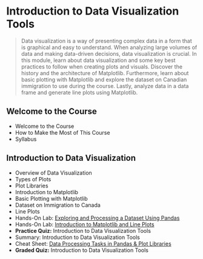 # Introduction to Data Visualization Tools
> Data visualization is a way of presenting complex data in a form that is graphical and easy to understand. When analyzing large volumes of data and making data-driven decisions, data visualization is crucial. In this module, learn about data visualization and some key best practices to follow when creating plots and visuals. Discover the history and the architecture of Matplotlib. Furthermore, learn about basic plotting with Matplotlib and explore the dataset on Canadian immigration to use during the course. Lastly, analyze data in a data frame and generate line plots using Matplotlib.
## Welcome to the Course
- Welcome to the Course
- How to Make the Most of This Course
- Syllabus
## Introduction to Data Visualization
- Overview of Data Visualization
- Types of Plots
- Plot Libraries
- Introduction to Matplotlib
- Basic Plotting with Matplotlib
- Dataset on Immigration to Canada
- Line Plots
- Hands-On Lab: [Exploring and Processing a Dataset Using Pandas](https://github.com/KailaniBailey/IBM-Data-Science-Professional-Certificate/blob/main/08.%20Data%20Visualization%20with%20Python/Week%201%3A%20Introduction%20to%20Data%20Visualization%20Tools/DV0101EN-Exercise-Dataset-Preprocessing-Exploring-with-Pandas.ipynb)
- Hands-On Lab: [Introduction to Matplotlib and Line Plots](https://github.com/KailaniBailey/IBM-Data-Science-Professional-Certificate/blob/main/08.%20Data%20Visualization%20with%20Python/Week%201%3A%20Introduction%20to%20Data%20Visualization%20Tools/DV0101EN-Exercise-Introduction-to-Matplotlib-and-Line-Plots_.ipynb)
- **Practice Quiz:** Introduction to Data Visualization Tools
- Summary: Introduction to Data Visualization Tools
- Cheat Sheet: [Data Processing Tasks in Pandas & Plot Libraries](https://github.com/KailaniBailey/IBM-Data-Science-Professional-Certificate/blob/main/08.%20Data%20Visualization%20with%20Python/Week%201%3A%20Introduction%20to%20Data%20Visualization%20Tools/Cheat-Sheet-Data-Processing-Tasks-in-Pandas.pdf)
- **Graded Quiz:** Introduction to Data Visualization Tools
